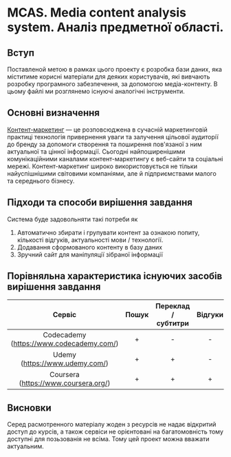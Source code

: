 # MCAS. Media content analysis system. Аналіз предметної області.

## Вступ

Поставленой метою в рамках цього проекту є розробка бази даних, яка міститиме корисні матеріали для деяких користувачів, які вивчають розробку програмного забезпечення, за допомогою медіа-контенту.
В цьому файлі ми розглянемо існуючі аналогічні інструменти.

## Основні визначення

[Контент-маркетинг](https://uk.wikipedia.org/wiki/%D0%9A%D0%BE%D0%BD%D1%82%D0%B5%D0%BD%D1%82-%D0%BC%D0%B0%D1%80%D0%BA%D0%B5%D1%82%D0%B8%D0%BD%D0%B3) — це розповсюджена в сучасній маркетинговій практиці технологія привернення уваги та залучення цільової аудиторії до бренду за допомоги створення та поширення пов'язаної з ним актуальної та цінної інформації. Сьогодні найпоширенішими комунікаційними каналами контент-маркетингу є веб-сайти та соціальні мережі. Контент-маркетинг широко використовується не тільки найуспішнішими світовими компаніями, але й підприємствами малого та середнього бізнесу.

## Підходи та способи вирішення завдання

Система буде задовольняти такі потреби як
1. Автоматично збирати і групувати контент за ознакою попиту, кількості відгуків, актуальності мови / технології.
2. Додавання сформованого контенту в базу даних
3. Зручний сайт для маніпуляції зібраної інформації

## Порівняльна характеристика існуючих засобів вирішення завдання

| Сервіс | Пошук | Переклад / субтитри | Відгуки | Рейтинг | Безкоштовний доступ |     
|:------:|:-----:|:-------------------:|:-------:|:-------:|:---:|
| Codecademy (https://www.codecademy.com/) | + | - | - | - | - |
| Udemy (https://www.udemy.com/) | + | + | - | + | - | 
| Coursera (https://www.coursera.org/) | + | + | + | + | * |

## Висновки

Серед расмотренного матеріалу жоден з ресурсів не надає відкритий доступ до курсів, а також сервіси не орієнтовані на багатомовність тому доступні для позьзованія не всіма. Тому цей проект можна вважати актуальним.

